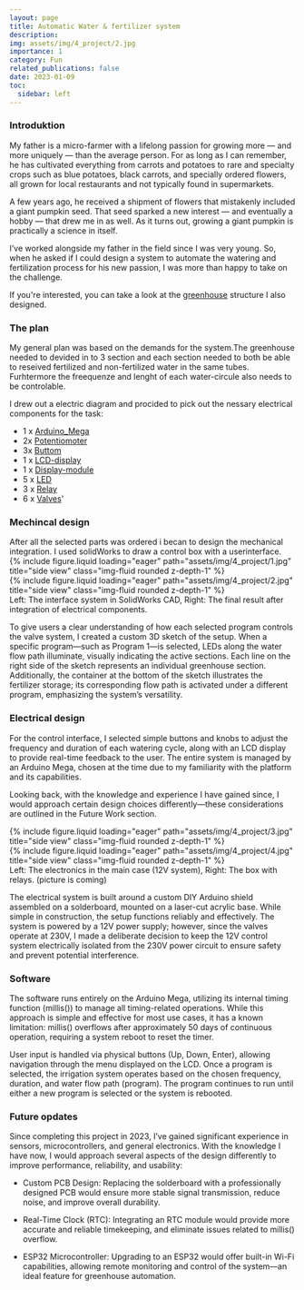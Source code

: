 ```yaml
---
layout: page
title: Automatic Water & fertilizer system
description: 
img: assets/img/4_project/2.jpg
importance: 1
category: Fun
related_publications: false
date: 2023-01-09
toc:
  sidebar: left
---
```


<h3>Introduktion</h3>
My father is a micro-farmer with a lifelong passion for growing more — and more uniquely — than the average person. For as long as I can remember, he has cultivated everything from carrots and potatoes to rare and specialty crops such as blue potatoes, black carrots, and specially ordered flowers, all grown for local restaurants and not typically found in supermarkets.

A few years ago, he received a shipment of flowers that mistakenly included a giant pumpkin seed. That seed sparked a new interest — and eventually a hobby — that drew me in as well. As it turns out, growing a giant pumpkin is practically a science in itself.

I’ve worked alongside my father in the field since I was very young. So, when he asked if I could design a system to automate the watering and fertilization process for his new passion, I was more than happy to take on the challenge.

If you're interested, you can take a look at the [greenhouse](/projects/5_project/) structure I also designed. 

<h3>The plan</h3>
My general plan was based on the demands for the system.The greenhouse needed to devided in to 3 section and each section needed to both be able to reseived fertilized and non-fertilized water in the same tubes. Furhtermore the freequenze and lenght of each water-circule also needs to be controlable.

I drew out a electric diagram and procided to pick out the nessary electrical components for the task:

- 1 x [Arduino_Mega](https://ardustore.dk/produkt/arduino-mega-r3-atmega2560-klon-udviklingsboard?srsltid=AfmBOooNGh_wQvUZbswxB2U4urcqqyEFGALF5rxIryue8lOSzxwg-Z_N)
- 2x [Potentiomoter](https://ardustore.dk/produkt/taper-potmeter)
- 3x [Buttom](http://ardustore.dk/produkt/push-button-pbs-110)
- 1 x [LCD-display](https://ardustore.dk/produkt/16x2-lcd-display-module-blaa)
- 1 x [Display-module](https://ardustore.dk/produkt/display-module-iic-i2c-twi-sp%e2%80%8b%e2%80%8bi-serial-interface)
- 5 x [LED](https://ardustore.dk/produkt/flashing-led-5mm)
- 3 x [Relay](https://ardustore.dk/produkt/optokobler-relae-2-kanal-5v-low-high-module)
- 6 x [Valves](https://arduinotech.dk/shop/solenoid-valve-ac-230v-1-2-straight/?gad_source=1&gad_campaignid=17511696673&gbraid=0AAAAAChom3K2wbgz2aAM3_1Pc-R-oC1uz&gclid=Cj0KCQjw-NfDBhDyARIsAD-ILeCGCwEKkrLYaP_m81hQu3e6KZqgPDZpZA3u_LxhT24rYG5CSJOJpDMaArVsEALw_wcB)'


<h3>Mechincal design</h3>
After all the selected parts was ordered i becan to design the mechanical integration. I used solidWorks to draw a control box with a userinterface. 

<div class="row">
    <div class="col-sm mt-3 mt-md-0">
        {% include figure.liquid loading="eager" path="assets/img/4_project/1.jpg" title="side view" class="img-fluid rounded z-depth-1" %}
    </div>
    <div class="col-sm mt-3 mt-md-0">
        {% include figure.liquid loading="eager" path="assets/img/4_project/2.jpg" title="side view" class="img-fluid rounded z-depth-1" %}
    </div>
</div>
<div class="caption">
    Left: The interface system in SolidWorks CAD, Right: The final result after integration of electrical components. 
</div>

To give users a clear understanding of how each selected program controls the valve system, I created a custom 3D sketch of the setup. When a specific program—such as Program 1—is selected, LEDs along the water flow path illuminate, visually indicating the active sections. Each line on the right side of the sketch represents an individual greenhouse section. Additionally, the container at the bottom of the sketch illustrates the fertilizer storage; its corresponding flow path is activated under a different program, emphasizing the system’s versatility.

<h3>Electrical design</h3>
For the control interface, I selected simple buttons and knobs to adjust the frequency and duration of each watering cycle, along with an LCD display to provide real-time feedback to the user. The entire system is managed by an Arduino Mega, chosen at the time due to my familiarity with the platform and its capabilities.

Looking back, with the knowledge and experience I have gained since, I would approach certain design choices differently—these considerations are outlined in the Future Work section.

<div class="row">
    <div class="col-sm mt-3 mt-md-0">
        {% include figure.liquid loading="eager" path="assets/img/4_project/3.jpg" title="side view" class="img-fluid rounded z-depth-1" %}
    </div>
    <div class="col-sm mt-3 mt-md-0">
        {% include figure.liquid loading="eager" path="assets/img/4_project/4.jpg" title="side view" class="img-fluid rounded z-depth-1" %}
    </div>
</div>
<div class="caption">
    Left: The electronics in the main case (12V system), Right: The box with relays. (picture is coming) 
</div>

The electrical system is built around a custom DIY Arduino shield assembled on a solderboard, mounted on a laser-cut acrylic base. While simple in construction, the setup functions reliably and effectively. The system is powered by a 12V power supply; however, since the valves operate at 230V, I made a deliberate decision to keep the 12V control system electrically isolated from the 230V power circuit to ensure safety and prevent potential interference.

<h3>Software</h3>
The software runs entirely on the Arduino Mega, utilizing its internal timing function (millis()) to manage all timing-related operations. While this approach is simple and effective for most use cases, it has a known limitation: millis() overflows after approximately 50 days of continuous operation, requiring a system reboot to reset the timer.

User input is handled via physical buttons (Up, Down, Enter), allowing navigation through the menu displayed on the LCD. Once a program is selected, the irrigation system operates based on the chosen frequency, duration, and water flow path (program). The program continues to run until either a new program is selected or the system is rebooted.

<h3>Future opdates</h3>
Since completing this project in 2023, I’ve gained significant experience in sensors, microcontrollers, and general electronics. With the knowledge I have now, I would approach several aspects of the design differently to improve performance, reliability, and usability:

- Custom PCB Design: Replacing the solderboard with a professionally designed PCB would ensure more stable signal transmission, reduce noise, and improve overall durability.

- Real-Time Clock (RTC): Integrating an RTC module would provide more accurate and reliable timekeeping, and eliminate issues related to millis() overflow.

- ESP32 Microcontroller: Upgrading to an ESP32 would offer built-in Wi-Fi capabilities, allowing remote monitoring and control of the system—an ideal feature for greenhouse automation.
